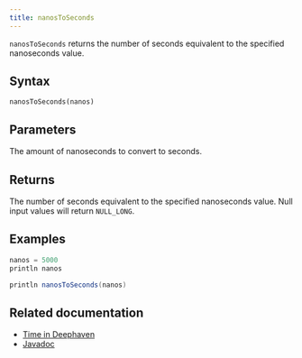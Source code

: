 ```yaml
---
title: nanosToSeconds
---
```


`nanosToSeconds` returns the number of seconds equivalent to the specified nanoseconds value.

## Syntax

```
nanosToSeconds(nanos)
```

## Parameters

<ParamTable>
<Param name="nanos" type="long">

The amount of nanoseconds to convert to seconds.

</Param>
</ParamTable>

## Returns

The number of seconds equivalent to the specified nanoseconds value. Null input values will return `NULL_LONG`.

## Examples

```groovy order=:log
nanos = 5000
println nanos

println nanosToSeconds(nanos)
```

## Related documentation

- [Time in Deephaven](../../../conceptual/time-in-deephaven.md)
- [Javadoc](https://deephaven.io/core/javadoc/io/deephaven/time/DateTimeUtils.html#nanosToSeconds(long))
